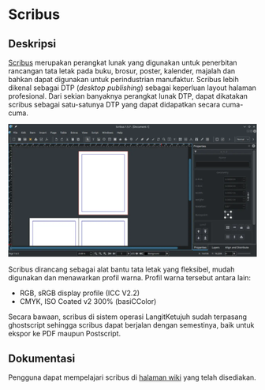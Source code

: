 # Scribus

## Deskripsi

[Scribus](https://www.scribus.net/) merupakan perangkat lunak yang digunakan untuk penerbitan rancangan tata letak pada buku, brosur, poster, kalender, majalah dan bahkan dapat digunakan untuk perindustrian manufaktur. Scribus lebih dikenal sebagai DTP (_desktop publishing_) sebagai keperluan layout halaman profesional. Dari sekian banyaknya perangkat lunak DTP, dapat dikatakan scribus sebagai satu-satunya DTP yang dapat didapatkan secara cuma-cuma.

![Scribus LangitKetujuh OS](../../media/image/scribus-langitketujuh-id.webp)

Scribus dirancang sebagai alat bantu tata letak yang fleksibel, mudah digunakan dan menawarkan profil warna. Profil warna tersebut antara lain:

- RGB, sRGB display profile (ICC V2.2)
- CMYK, ISO Coated v2 300% (basiCColor)

Secara bawaan, scribus di sistem operasi LangitKetujuh sudah terpasang ghostscript sehingga scribus dapat berjalan dengan semestinya, baik untuk ekspor ke PDF maupun Postscript.

## Dokumentasi

Pengguna dapat mempelajari scribus di [halaman wiki](https://wiki.scribus.net/) yang telah disediakan.
